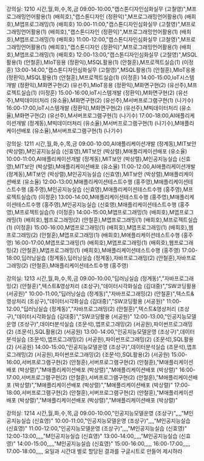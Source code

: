 강의실: 1210
시간,월,화,수,목,금
09:00-10:00,"캡스톤디자인심화실무 (고철영)",M프로그래밍언어활용(1) (배희호),"캡스톤디자인 (정환익)",M프로그래밍언어활용(1) (배희호),M앱프로그래밍(1) (배희호)
10:00-11:00,"캡스톤디자인심화실무 (고철영)",M프로그래밍언어활용(1) (배희호),"캡스톤디자인 (정환익)",M프로그래밍언어활용(1) (배희호),M앱프로그래밍(1) (배희호)
11:00-12:00,"캡스톤디자인심화실무 (고철영)",M프로그래밍언어활용(1) (배희호),"캡스톤디자인 (정환익)",M프로그래밍언어활용(1) (배희호),M앱프로그래밍(1) (배희호)
12:00-13:00,"캡스톤디자인심화실무 (고철영)",MSQL활용(1) (안철훈),MIoT응용 (정환익),MSQL활용(1) (안철훈),M프로젝트실습(1) (이정훈)
13:00-14:00,"캡스톤디자인심화실무 (고철영)",MSQL활용(1) (안철훈),MIoT응용 (정환익),MSQL활용(1) (안철훈),M프로젝트실습(1) (이정훈)
14:00-15:00,IoT시스템개발 (정환익),M화면구현(2) (유선주),MIoT응용 (정환익),M화면구현(2) (유선주),M프로젝트실습(1) (이정훈)
15:00-16:00,IoT시스템개발 (정환익),M화면구현(2) (유선주),M빅데이터처리 (유소율),M화면구현(2) (유선주),M서버프로그램구현(1) (나기수)
16:00-17:00,IoT시스템개발 (정환익),M화면구현(2) (유선주),M빅데이터처리 (유소율),M화면구현(2) (유선주),M서버프로그램구현(1) (나기수)
17:00-18:00,AI애플리케이션개발 (정계동),M빅데이터처리 (유소율),M서버프로그램구현(1) (나기수),M애플리케이션배포 (유소율),M서버프로그램구현(1) (나기수)

강의실: 1211
시간,월,화,수,목,금
09:00-10:00,AI애플리케이션개발 (정계동),MIT보안 (박상렬),M인공지능실습 (신효영),MIT보안 (박상렬),M애플리케이션배포 (유소율)
10:00-11:00,AI애플리케이션개발 (정계동),MIT보안 (박상렬),M인공지능실습 (신효영),MIT보안 (박상렬),M애플리케이션배포 (유소율)
11:00-12:00,AI애플리케이션개발 (정계동),MIT보안 (박상렬),M인공지능실습 (신효영),MIT보안 (박상렬),M애플리케이션배포 (유소율)
12:00-13:00,M애플리케이션테스트수행 (홍주영),M애플리케이션테스트수행 (홍주영),M인공지능실습 (신효영),M애플리케이션테스트수행 (홍주영),M프로젝트실습(1) (이정훈)
13:00-14:00,M애플리케이션테스트수행 (홍주영),M애플리케이션테스트수행 (홍주영),M인공지능실습 (신효영),M애플리케이션테스트수행 (홍주영),M프로젝트실습(1) (이정훈)
14:00-15:00,M앱프로그래밍(1) (배희호),M앱프로그래밍(1) (배희호),웹프로그래밍(2) (안철훈),M앱프로그래밍(1) (배희호),M프로젝트실습(1) (이정훈)
15:00-16:00,M앱프로그래밍(1) (배희호),M앱프로그래밍(1) (배희호),웹프로그래밍(2) (안철훈),M앱프로그래밍(1) (배희호),M애플리케이션테스트수행 (홍주영)
16:00-17:00,M앱프로그래밍(1) (배희호),M앱프로그래밍(1) (배희호),웹프로그래밍(2) (안철훈),M앱프로그래밍(1) (배희호),M애플리케이션테스트수행 (홍주영)
17:00-18:00,딥러닝실습 (정계동),딥러닝실습 (정계동),자바프로그래밍(2) (안철훈),자바프로그래밍(2) (안철훈),M애플리케이션테스트수행 (홍주영)

강의실: 1213
시간,월,화,수,목,금
09:00-10:00,"딥러닝실습 (정계동)","자바프로그래밍(2) (안철훈)",텍스트&영상처리 (조상구),"데이터시각화실습 (김대중)","SW코딩활용 (서공원)"
10:00-11:00,"딥러닝실습 (정계동)","자바프로그래밍(2) (안철훈)",텍스트&영상처리 (조상구),"데이터시각화실습 (김대중)","SW코딩활용 (서공원)"
11:00-12:00,"딥러닝실습 (정계동)","자바프로그래밍(2) (안철훈)",텍스트&영상처리 (조상구),"데이터시각화실습 (김대중)","SW코딩활용 (서공원)"
12:00-13:00,"인공지능모델운영 (조상구)",데이터분석실습 (조문석),앱프로그래밍(2) (서공원),파이썬프로그래밍(2) (조문석),SQL활용(2) (서공원)
13:00-14:00,"인공지능모델운영 (조상구)",데이터분석실습 (조문석),앱프로그래밍(2) (서공원),파이썬프로그래밍(2) (조문석),SQL활용(2) (서공원)
14:00-15:00,"인공지능모델운영 (조상구)",데이터분석실습 (조문석),앱프로그래밍(2) (서공원),파이썬프로그래밍(2) (조문석),SQL활용(2) (서공원)
15:00-16:00,서버프로그램구현(2) (안철훈),서버프로그램구현(2) (안철훈),"M애플리케이션배포 (박상렬)","M애플리케이션배포 (박상렬)","M애플리케이션배포 (박상렬)"
16:00-17:00,서버프로그램구현(2) (안철훈),서버프로그램구현(2) (안철훈),"M애플리케이션배포 (박상렬)","M애플리케이션배포 (박상렬)","M애플리케이션배포 (박상렬)"
17:00-18:00,서버프로그램구현(2) (안철훈),서버프로그램구현(2) (안철훈),"M애플리케이션배포 (박상렬)","M애플리케이션배포 (박상렬)","M애플리케이션배포 (박상렬)"

강의실: 1214
시간,월,화,수,목,금
09:00-10:00,"인공지능모델운영 (조상구)",,,,"M인공지능실습 (신효영)"
10:00-11:00,"인공지능모델운영 (조상구)",,,,"M인공지능실습 (신효영)"
11:00-12:00,"인공지능모델운영 (조상구)",,,,"M인공지능실습 (신효영)"
12:00-13:00,,,,,"M인공지능실습 (신효영)"
13:00-14:00,,,,,"M인공지능실습 (신효영)"
14:00-15:00,,,,,"M인공지능실습 (신효영)"
15:00-16:00,,,,,
16:00-17:00,,,,,
17:00-18:00,,,,,
요일과 시간대 별로 할당된 결과를 구글시트로 만들어 제시하라